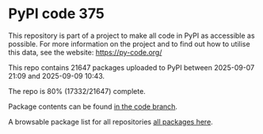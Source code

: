 # PyPI code 375

This repository is part of a project to make all code in PyPI as accessible as possible. For more information 
on the project and to find out how to utilise this data, see the website: https://py-code.org/

This repo contains 21647 packages uploaded to PyPI between 
2025-09-07 21:09 and 2025-09-09 10:43.

The repo is 80% (17332/21647) complete.

Package contents can be found [in the code branch](https://github.com/pypi-data/pypi-mirror-375/tree/code/packages).

A browsable package list for all repositories [all packages here](https://py-code.org/repositories/pypi-mirror-375).


